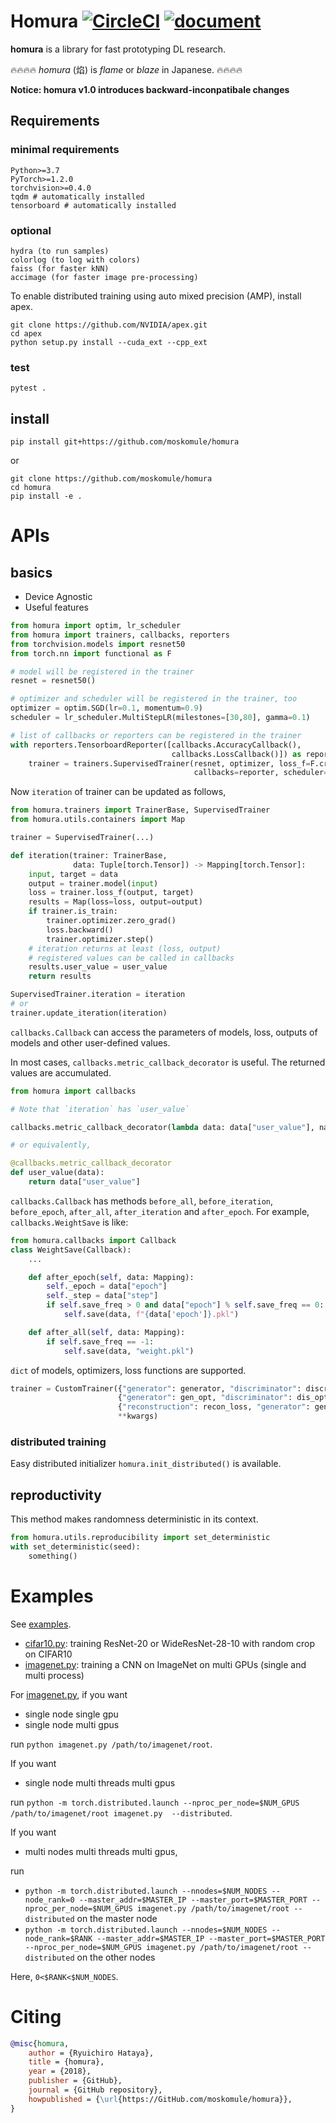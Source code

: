 # Homura [![CircleCI](https://circleci.com/gh/moskomule/homura/tree/master.svg?style=svg)](https://circleci.com/gh/moskomule/homura/tree/master) [![document](https://img.shields.io/static/v1?label=doc&message=homura&color=blue)](https://moskomule.github.io/homura)

**homura** is a library for fast prototyping DL research.

🔥🔥🔥🔥 *homura* (焰) is *flame* or *blaze* in Japanese. 🔥🔥🔥🔥

**Notice: homura v1.0 introduces backward-inconpatibale changes**

## Requirements

### minimal requirements

```
Python>=3.7
PyTorch>=1.2.0
torchvision>=0.4.0
tqdm # automatically installed
tensorboard # automatically installed
```

### optional

```
hydra (to run samples)
colorlog (to log with colors)
faiss (for faster kNN)
accimage (for faster image pre-processing)
```

To enable distributed training using auto mixed precision (AMP), install apex.

```
git clone https://github.com/NVIDIA/apex.git
cd apex
python setup.py install --cuda_ext --cpp_ext
```

### test

```
pytest .
```

## install

```console
pip install git+https://github.com/moskomule/homura
```

or

```console
git clone https://github.com/moskomule/homura
cd homura
pip install -e .
```


# APIs

## basics

* Device Agnostic
* Useful features

```python
from homura import optim, lr_scheduler
from homura import trainers, callbacks, reporters
from torchvision.models import resnet50
from torch.nn import functional as F

# model will be registered in the trainer
resnet = resnet50()

# optimizer and scheduler will be registered in the trainer, too
optimizer = optim.SGD(lr=0.1, momentum=0.9)
scheduler = lr_scheduler.MultiStepLR(milestones=[30,80], gamma=0.1)

# list of callbacks or reporters can be registered in the trainer
with reporters.TensorboardReporter([callbacks.AccuracyCallback(), 
                                    callbacks.LossCallback()]) as reporter:
    trainer = trainers.SupervisedTrainer(resnet, optimizer, loss_f=F.cross_entropy, 
                                         callbacks=reporter, scheduler=scheduler)
```

Now `iteration` of trainer can be updated as follows,

```python
from homura.trainers import TrainerBase, SupervisedTrainer
from homura.utils.containers import Map

trainer = SupervisedTrainer(...)

def iteration(trainer: TrainerBase, 
              data: Tuple[torch.Tensor]) -> Mapping[torch.Tensor]:
    input, target = data
    output = trainer.model(input)
    loss = trainer.loss_f(output, target)
    results = Map(loss=loss, output=output)
    if trainer.is_train:
        trainer.optimizer.zero_grad()
        loss.backward()
        trainer.optimizer.step()
    # iteration returns at least (loss, output)
    # registered values can be called in callbacks
    results.user_value = user_value
    return results

SupervisedTrainer.iteration = iteration
# or   
trainer.update_iteration(iteration) 
```

`callbacks.Callback` can access the parameters of models, loss, outputs of models and other user-defined values.

In most cases, `callbacks.metric_callback_decorator` is useful. The returned values are accumulated.

```python
from homura import callbacks

# Note that `iteration` has `user_value`

callbacks.metric_callback_decorator(lambda data: data["user_value"], name='user_value')

# or equivalently,

@callbacks.metric_callback_decorator
def user_value(data):
    return data["user_value"]
```  

`callbacks.Callback` has methods `before_all`, `before_iteration`, `before_epoch`, `after_all`, `after_iteration` and `after_epoch`. For example, `callbacks.WeightSave` is like:

```python
from homura.callbacks import Callback
class WeightSave(Callback):
    ...

    def after_epoch(self, data: Mapping):
        self._epoch = data["epoch"]
        self._step = data["step"]
        if self.save_freq > 0 and data["epoch"] % self.save_freq == 0:
            self.save(data, f"{data['epoch']}.pkl")

    def after_all(self, data: Mapping):
        if self.save_freq == -1:
            self.save(data, "weight.pkl")
```


`dict` of models, optimizers, loss functions are supported.

```python
trainer = CustomTrainer({"generator": generator, "discriminator": discriminator},
                        {"generator": gen_opt, "discriminator": dis_opt},
                        {"reconstruction": recon_loss, "generator": gen_loss},
                        **kwargs)
```

### distributed training

Easy distributed initializer `homura.init_distributed()` is available.


## reproductivity

This method makes randomness deterministic in its context.

```python
from homura.utils.reproducibility import set_deterministic
with set_deterministic(seed):
    something()
```

# Examples

See [examples](examples).

* [cifar10.py](examples/cifar10.py): training ResNet-20 or WideResNet-28-10 with random crop on CIFAR10
* [imagenet.py](examples/imagenet.py): training a CNN on ImageNet on multi GPUs (single and     multi process)

For [imagenet.py](examples/imagenet.py), if you want 

* single node single gpu
* single node multi gpus

run `python imagenet.py /path/to/imagenet/root`.

If you want

* single node multi threads multi gpus

run `python -m torch.distributed.launch --nproc_per_node=$NUM_GPUS /path/to/imagenet/root imagenet.py  --distributed`.

If you want

* multi nodes multi threads multi gpus,

run

* `python -m torch.distributed.launch --nnodes=$NUM_NODES --node_rank=0 --master_addr=$MASTER_IP --master_port=$MASTER_PORT --nproc_per_node=$NUM_GPUS imagenet.py /path/to/imagenet/root --distributed` on the master node
* `python -m torch.distributed.launch --nnodes=$NUM_NODES --node_rank=$RANK --master_addr=$MASTER_IP --master_port=$MASTER_PORT --nproc_per_node=$NUM_GPUS imagenet.py /path/to/imagenet/root --distributed` on the other nodes

Here, `0<$RANK<$NUM_NODES`.

# Citing

```bibtex
@misc{homura,
    author = {Ryuichiro Hataya},
    title = {homura},
    year = {2018},
    publisher = {GitHub},
    journal = {GitHub repository},
    howpublished = {\url{https://GitHub.com/moskomule/homura}},
}
```